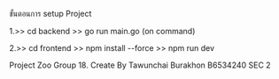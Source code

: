 ขั้นตอนการ setup Project

1.>> cd backend >> go run main.go (on command)

2.>> cd frontend >> npm install --force >> npm run dev

Project Zoo Group 18.
Create By Tawunchai Burakhon B6534240 SEC 2
